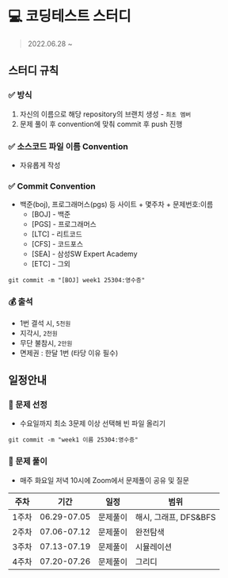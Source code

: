 # 💻 코딩테스트 스터디

> 2022.06.28 ~
> 

## 스터디 규칙

### ✅ 방식

1. 자신의 이름으로 해당 repository의 브랜치 생성 - `최초 멤버`
2. 문제 풀이 후 convention에 맞춰 commit 후 push 진행

### ✅ 소스코드 파일 이름 Convention

- 자유롭게 작성

### ✅ Commit Convention

- 백준(boj), 프로그래머스(pgs) 등 사이트 + 몇주차 + 문제번호:이름
    - [BOJ] - 백준
    - [PGS] - 프로그래머스
    - [LTC] - 리트코드
    - [CFS] - 코드포스
    - [SEA] - 삼성SW Expert Academy
    - [ETC] - 그외

```
git commit -m "[BOJ] week1 25304:영수증"
```

### 💰 출석

- 1번 결석 시, `5천원`
- 지각시, `2천원`
- 무단 불참시, `2만원`
- 면제권 : 한달 1번 (타당 이유 필수)

## 일정안내
### 📄 문제 선정

- 수요일까지 최소 3문제 이상 선택해 빈 파일 올리기

```
git commit -m "week1 이름 25304:영수증"
```

### 📄 문제 풀이

- 매주 화요일 저녁 10시에 Zoom에서 문제풀이 공유 및 질문

|주차|기간|일정|범위|
|--|--|--|--|
|1주차|06.29-07.05|문제풀이|해시, 그래프, DFS&BFS|
|2주차|07.06-07.12|문제풀이|완전탐색|
|3주차|07.13-07.19|문제풀이|시뮬레이션|
|4주차|07.20-07.26|문제풀이|그리디|
